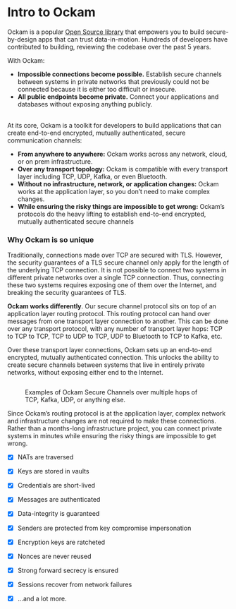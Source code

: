 # Intro to Ockam

Ockam is a popular [Open Source library](https://github.com/build-trust/ockam) that empowers you to build secure-by-design apps that can trust data-in-motion. Hundreds of developers have contributed to building, reviewing the codebase over the past 5 years.

With Ockam:

* **Impossible connections become possible.** Establish secure channels between systems in private networks that previously could not be connected because it is either too difficult or insecure.
* **All public endpoints become private.** Connect your applications and databases without exposing anything publicly.

\
At its core, Ockam is a toolkit for developers to build applications that can create end-to-end encrypted, mutually authenticated, secure communication channels:

* **From anywhere to anywhere:** Ockam works across any network, cloud, or on prem infrastructure.&#x20;
* **Over any transport topology:** Ockam is compatible with every transport layer including TCP, UDP, Kafka, or even Bluetooth.
* **Without no infrastructure, network, or application changes:** Ockam works at the application layer, so you don’t need to make complex changes.&#x20;
* **While ensuring the risky things are impossible to get wrong:** Ockam’s protocols do the heavy lifting to establish end-to-end encrypted, mutually authenticated secure channels

### Why Ockam is so unique

Traditionally, connections made over TCP are secured with TLS. However, the security guarantees of a TLS secure channel only apply for the length of the underlying TCP connection. It is not possible to connect two systems in different private networks over a single TCP connection. Thus, connecting these two systems requires exposing one of them over the Internet, and breaking the security guarantees of TLS.

**Ockam works differently**. Our secure channel protocol sits on top of an application layer routing protocol. This routing protocol can hand over  messages from one transport layer connection to another. This can be done over any transport protocol, with any number of transport layer hops:  TCP to TCP to TCP, TCP to UDP to TCP, UDP to Bluetooth to TCP to Kafka, etc.&#x20;

Over these transport layer connections, Ockam sets up an end-to-end encrypted, mutually authenticated connection. This unlocks the ability to create secure channels between systems that live in entirely private networks, without exposing either end to the Internet.&#x20;

<figure><img src=".gitbook/assets/Screenshot 2025-02-19 at 7.25.34 PM.png" alt=""><figcaption><p>Examples of Ockam Secure Channels over multiple hops of TCP, Kafka, UDP, or anything else.</p></figcaption></figure>

Since Ockam’s routing protocol  is at the application layer, complex network and infrastructure changes are not required to make these connections. Rather than a months-long infrastructure project, you can connect private systems in minutes while ensuring the risky things are impossible to get wrong.&#x20;

* [x] NATs are traversed
* [x] Keys are stored in vaults
* [x] Credentials are short-lived
* [x] Messages are authenticated
* [x] Data-integrity is guaranteed
* [x] Senders are protected from key compromise impersonation
* [x] Encryption keys are ratcheted
* [x] Nonces are never reused
* [x] Strong forward secrecy is ensured
* [x] Sessions recover from network failures
* [x] ...and a lot more.

